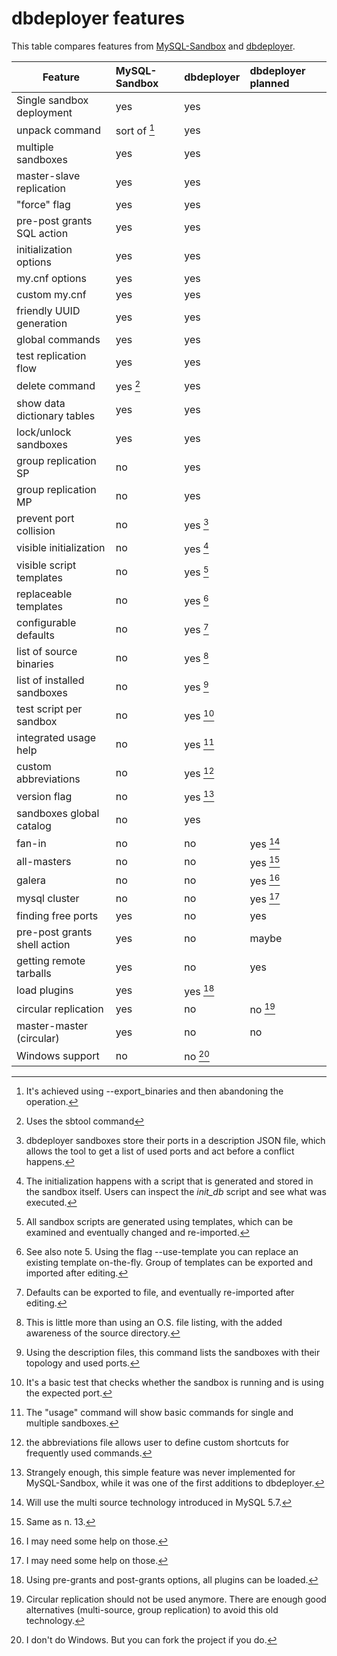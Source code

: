 # dbdeployer features 

This table compares features from [MySQL-Sandbox](https://github.com/datacharmer/mysql-sandbox) and [dbdeployer](https://github.com/datacharmer/dbdeployer).

Feature                     | MySQL-Sandbox   | dbdeployer  | dbdeployer planned
--------------------------- | :-------------- | :---------- | :-----------------
Single sandbox deployment   | yes             | yes         |
unpack command              | sort of [^1]    | yes         |
multiple sandboxes          | yes             | yes         |
master-slave replication    | yes             | yes         |
"force" flag                | yes             | yes         |
pre-post grants SQL action  | yes             | yes         |
initialization options      | yes             | yes         |
my.cnf options              | yes             | yes         |   
custom my.cnf               | yes             | yes         |
friendly UUID generation    | yes             | yes         |
global commands             | yes             | yes         |
test replication flow       | yes             | yes         |
delete command              | yes [^2]        | yes         |
show data dictionary tables | yes             | yes         |
lock/unlock sandboxes       | yes             | yes         |
group replication  SP       | no              | yes         |
group replication  MP       | no              | yes         |
prevent port collision      | no              | yes  [^3]   |
visible initialization      | no              | yes  [^4]   |
visible script templates    | no              | yes  [^5]   |
replaceable templates       | no              | yes  [^6]   |
configurable defaults       | no              | yes  [^7]   |
list of source binaries     | no              | yes  [^8]   |
list of installed sandboxes | no              | yes  [^9]   |
test script per sandbox     | no              | yes  [^10]  |
integrated usage help       | no              | yes  [^11]  |
custom abbreviations        | no              | yes  [^12]  |
version flag                | no              | yes  [^13]  |
sandboxes global catalog    | no              | yes         |
fan-in                      | no              | no          | yes [^14]
all-masters                 | no              | no          | yes [^15]
galera                      | no              | no          | yes [^16]
mysql cluster               | no              | no          | yes [^16]
finding free ports          | yes             | no          | yes
pre-post grants shell action| yes             | no          | maybe
getting remote tarballs     | yes             | no          | yes
load plugins                | yes             | yes [^17]   |
circular replication        | yes             | no          | no [^18]
master-master  (circular)   | yes             | no          | no
Windows support             | no              | no [^19]    |

[^1]: It's achieved using --export_binaries and then abandoning the operation.

[^2]: Uses the sbtool command

[^3]: dbdeployer sandboxes store their ports in a description JSON file, which allows the tool to get a list of used ports and act before a conflict happens.

[^4]: The initialization happens with a script that is generated and stored in the sandbox itself. Users can inspect the *init_db* script and see what was executed.

[^5]: All sandbox scripts are generated using templates, which can be examined and eventually changed and re-imported.

[^6]: See also note 5. Using the flag --use-template you can replace an existing template on-the-fly. Group of templates can be exported and imported after editing.

[^7]: Defaults can be exported to file, and eventually re-imported after editing. 

[^8]: This is little more than using an O.S. file listing, with the added awareness of the source directory.

[^9]: Using the description files, this command lists the sandboxes with their topology and used ports.

[^10]: It's a basic test that checks whether the sandbox is running and is using the expected port.

[^11]: The "usage" command will show basic commands for single and multiple sandboxes.

[^12]: the abbreviations file allows user to define custom shortcuts for frequently used commands.

[^13]: Strangely enough, this simple feature was never implemented for MySQL-Sandbox, while it was one of the first additions to dbdeployer.

[^14]: Will use the multi source technology introduced in MySQL 5.7.

[^15]: Same as n. 13.

[^16]: I may need some help on those.

[^17]: Using pre-grants and post-grants options, all plugins can be loaded.

[^18]: Circular replication should not be used anymore. There are enough good alternatives (multi-source, group replication) to avoid this old technology.

[^19]: I don't do Windows. But you can fork the project if you do.
